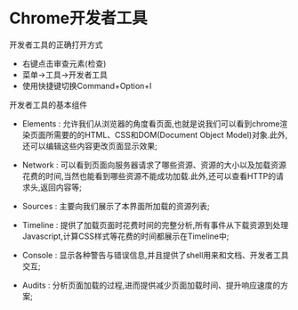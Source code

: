 # Chrome开发者工具

开发者工具的正确打开方式

* 右键点击审查元素\(检查\)
* 菜单-&gt;工具-&gt;开发者工具
* 使用快捷键切换Command+Option+I

开发者工具的基本组件

* Elements : 允许我们从浏览器的角度看页面,也就是说我们可以看到chrome渲染页面所需要的的HTML、CSS和DOM\(Document Object Model\)对象.此外,还可以编辑这些内容更改页面显示效果;

* Network : 可以看到页面向服务器请求了哪些资源、资源的大小以及加载资源花费的时间,当然也能看到哪些资源不能成功加载.此外,还可以查看HTTP的请求头,返回内容等;

* Sources : 主要向我们展示了本界面所加载的资源列表;

* Timeline : 提供了加载页面时花费时间的完整分析,所有事件从下载资源到处理Javascript,计算CSS样式等花费的时间都展示在Timeline中;

* Console : 显示各种警告与错误信息,并且提供了shell用来和文档、开发者工具交互;

* Audits : 分析页面加载的过程,进而提供减少页面加载时间、提升响应速度的方案;



